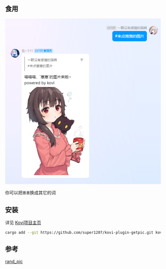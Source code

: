 ## 食用

![alt text](image.png)

你可以把`惠惠`换成其它的词


## 安装

详见 [Kovi项目主页](https://github.com/Threkork/Kovi)
```bash
cargo add --git https://github.com/super1207/kovi-plugin-getpic.git kovi-plugin-getpic
```

## 参考

[rand_pic](https://github.com/super1207/rand_pic)
